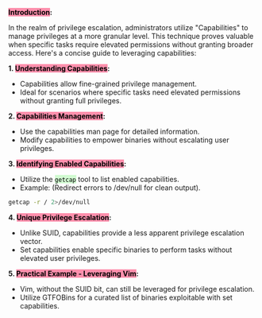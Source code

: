 **<mark style="background: #FF5582A6;">Introduction</mark>:**

In the realm of privilege escalation, administrators utilize "Capabilities" to manage privileges at a more granular level. This technique proves valuable when specific tasks require elevated permissions without granting broader access. Here's a concise guide to leveraging capabilities:

**1. <mark style="background: #FF5582A6;">Understanding Capabilities</mark>:**

   - Capabilities allow fine-grained privilege management.
   - Ideal for scenarios where specific tasks need elevated permissions without granting full privileges.

**2. <mark style="background: #FF5582A6;">Capabilities Management</mark>:**

   - Use the capabilities man page for detailed information.
   - Modify capabilities to empower binaries without escalating user privileges.

**3. <mark style="background: #FF5582A6;">Identifying Enabled Capabilities</mark>:**

   - Utilize the <mark style="background: #BBFABBA6;">`getcap`</mark> tool to list enabled capabilities.
   - Example: (Redirect errors to /dev/null for clean output).
```bash
getcap -r / 2>/dev/null
```

**4. <mark style="background: #FF5582A6;">Unique Privilege Escalation</mark>:**

   - Unlike SUID, capabilities provide a less apparent privilege escalation vector.
   - Set capabilities enable specific binaries to perform tasks without elevated user privileges.

**5. <mark style="background: #FF5582A6;">Practical Example - Leveraging Vim</mark>:**

   - Vim, without the SUID bit, can still be leveraged for privilege escalation.
   - Utilize GTFOBins for a curated list of binaries exploitable with set capabilities.